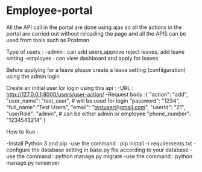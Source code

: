 # Employee-portal

All the API call in the portal are done using ajax so all the actions in the portal are carried out without reloading the page
and all the APIS can be used from tools such as Postman

Type of users :
-admin : can add users,approve reject leaves, add leave setting
-employee : can view dashboard and apply for leaves

Before applying for a leave please create a leave setting (confiiguration) using the admin login



Create  an initial user lor login using this api :
-URL : http://127.0.0.1:8000/users/user-action/
-Request body :{
    "action": "add",
    "user_name": "test_user",  # will be used for login
    "password": "1234",
    "full_name":"Test Users",
    "email": "testuser@gmail.com",
    "userId": "21",          
    "userRole": "admin",       # can be either admin or employee
    "phone_number": "1234543214"
}

How to Run :

-Install Python 3 and pip 
-use the command : pip install -r requirements.txt
-configure the database setting in base.py file according to your database
-use the command : python manage.py migrate
-use the command : python manage.py runserver

